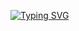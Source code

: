 [![Typing SVG](https://readme-typing-svg.demolab.com?font=&weight=700&size=28&pause=1000&color=504CF7&center=true&vCenter=true&width=442&lines=Welcome+Everyone+)](https://git.io/typing-svg)

